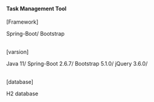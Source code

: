 <h4>Task Management Tool</h4>
<div>
  <p>[Framework]</p>
  <span>Spring-Boot</spam>/
  <span>Bootstrap</span>
</div>
<br>
<div>
  <p>[varsion]</p>
  <span>Java 11</span>/
  <span>Spring-Boot 2.6.7</span>/
  <span>Bootstrap 5.1.0</span>/
  <span>jQuery 3.6.0</span>/
</div>
<br>
<div>
  <p>[database]</p>
  <span>H2 database</span>
</div>
